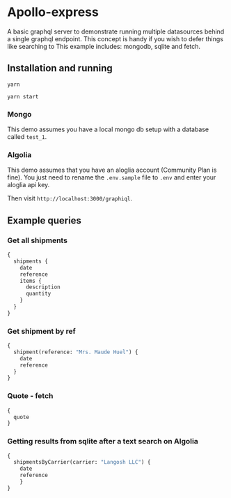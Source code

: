 # Apollo-express

A basic graphql server to demonstrate running multiple datasources behind a single graphql endpoint.
This concept is handy if you wish to defer things like searching to 
This example includes: mongodb, sqlite and fetch.

## Installation and running 

`yarn`

`yarn start`

### Mongo
This demo assumes you have a local mongo db setup with a database called `test_1`.

### Algolia
This demo assumes that you have an aloglia account (Community Plan is fine).
You just need to rename the `.env.sample` file to `.env` and enter your aloglia api key.

Then visit `http://localhost:3000/graphiql`.

## Example queries 

### Get all shipments

```graphql
{
  shipments {
    date
    reference
    items {
      description
      quantity
    }
  }
}
```

### Get shipment by ref

```graphql
{
  shipment(reference: "Mrs. Maude Huel") {
    date
    reference
  }
}
```

### Quote - fetch

```graphql
{
  quote
}
```

### Getting results from sqlite after a text search on Algolia

```graphql
{
  shipmentsByCarrier(carrier: "Langosh LLC") {
  	date
    reference
	}
}
```